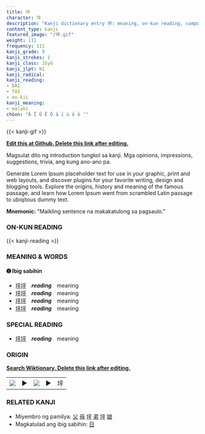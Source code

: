 ```yaml
---
title: 坪
character: 坪
description: "Kanji dictionary entry 坪: meaning, on-kun reading, compounds, origin, related kanji"
content_type: kanji
featured_image: "/坪.gif"
weight: 111
frequency: 111
kanji_grade: 9
kanji_strokes: 1
kanji_class: Jōyō
kanji_jlpt: N1
kanji_radical: 
kanji_reading: 
- DAI
- TAI
- oo-kii
kanji_meaning:
- malaki
chōon: "Ā Ī Ū Ē Ō ā ī ū ē ō ’"
---
```

[//]: # (Don't edit the line below. Kanji animated GIF code is automatically generated.)
{{< kanji-gif >}}

[//]: # (Edit below this line.)

**[Edit this at Github. Delete this link after editing.](https://github.com/tim0g/tim/tree/main/content/kanji/坪/index.md)**

Magsulat dito ng introduction tungkol sa kanji. Mga opinions, impressions, suggestions, trivia, ang kung ano-ano pa.

Generate Lorem Ipsum placeholder text for use in your graphic, print and web layouts, and discover plugins for your favorite writing, design and blogging tools. Explore the origins, history and meaning of the famous passage, and learn how Lorem Ipsum went from scrambled Latin passage to ubiqitous dummy text.
 
**Mnemonic:** "Maikling sentence na makakatulong sa pagsaulo."

### ON-KUN READING

[//]: # (Don't edit the line below. ON-KUN READING code is automatically generated.)
{{< kanji-reading >}}

### MEANING & WORDS

#### ➊ **Ibig sabihin**
  - [坪](../坪)[坪](../坪)　***reading***　meaning
  - [坪](../坪)[坪](../坪)　***reading***　meaning
  - [坪](../坪)[坪](../坪)　***reading***　meaning
  - [坪](../坪)[坪](../坪)　***reading***　meaning

### SPECIAL READING
  - [坪](../坪)[坪](../坪)　***reading***　meaning

### ORIGIN

**[Search Wiktionary. Delete this link after editing.](https://wiktionary.org/wiki/坪)**
<table class="kanji-table"><tr><td>
<img src="60px-坪-bronze.svg.png">
</td><td>▶</td><td>
<img src="60px-坪-oracle.svg.png">
</td><td>▶</td>
<td class="kanji-origin">坪</td>
</tr></table>

### RELATED KANJI
- Miyembro ng pamilya: [父](../父) [母](../母) [坪](../坪) [弟](../弟) [坪](../坪) [娘](../娘)
- Magkatulad ang ibig sabihin: [日](../日)

